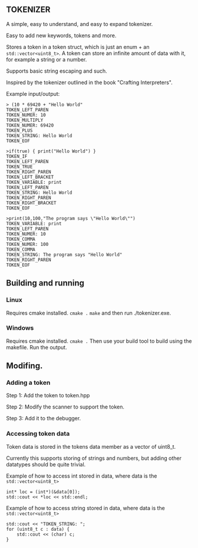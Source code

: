 ## TOKENIZER

A simple, easy to understand, and easy to expand tokenizer.

Easy to add new keywords, tokens and more.

Stores a token in a token struct, which is just an enum + an ```std::vector<uint8_t>```. A token can store an infinite amount of data with it, for example a string or a number.

Supports basic string escaping and such.

Inspired by the tokenizer outlined in the book "Crafting Interpreters".

Example input/output:
```
> (10 * 69420 + "Hello World"    
TOKEN_LEFT_PAREN
TOKEN_NUMER: 10
TOKEN_MULTIPLY
TOKEN_NUMER: 69420
TOKEN_PLUS
TOKEN_STRING: Hello World
TOKEN_EOF
```
```
>if(true) { print("Hello World") }
TOKEN_IF
TOKEN_LEFT_PAREN
TOKEN_TRUE
TOKEN_RIGHT_PAREN
TOKEN_LEFT_BRACKET
TOKEN_VARIABLE: print
TOKEN_LEFT_PAREN
TOKEN_STRING: Hello World
TOKEN_RIGHT_PAREN
TOKEN_RIGHT_BRACKET
TOKEN_EOF
```

```
>print(10,100,"The program says \"Hello World\"")
TOKEN_VARIABLE: print
TOKEN_LEFT_PAREN
TOKEN_NUMER: 10
TOKEN_COMMA
TOKEN_NUMER: 100
TOKEN_COMMA
TOKEN_STRING: The program says "Hello World"
TOKEN_RIGHT_PAREN
TOKEN_EOF
```

## Building and running

### Linux

Requires cmake installed.
```cmake .```
```make```
and then run ./tokenizer.exe.

### Windows

Requires cmake installed.
```cmake .```
Then use your build tool to build using the makefile.
Run the output.

## Modifing.

### Adding a token

Step 1: Add the token to token.hpp

Step 2: Modify the scanner to support the token.

Step 3: Add it to the debugger.

### Accessing token data

Token data is stored in the tokens data member as a vector of uint8_t.

Currently this supports storing of strings and numbers, but adding other datatypes should be quite trivial.

Example of how to access int stored in data, where data is the ```std::vector<uint8_t>```
```
int* loc = (int*)(&data[0]);
std::cout << *loc << std::endl;
```
Example of how to access string stored in data, where data is the ```std::vector<uint8_t>```
```
std::cout << "TOKEN_STRING: ";
for (uint8_t c : data) {
	std::cout << (char) c;
}
```


